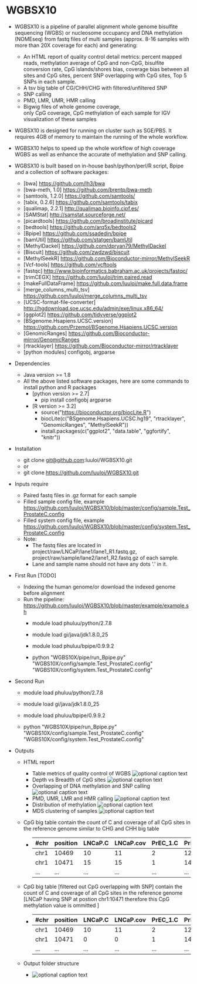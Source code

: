 # WGBSX10

* WGBSX10 is a pipeline of parallel alignment whole genome bisulfite sequencing (WGBS) or nucleosome occupancy and DNA methylation (NOMEseq) from fastq files of multi samples (approx. 8-16 samples with more than 20X coverage for each) and generating:
  * An HTML report of quality control detail metrics: percent mapped reads, methylation average of CpG and non-CpG, bisulfite conversion rate, CpG islands/shores bias, coverage bias between all sites and CpG sites, percent SNP overlapping with CpG sites, Top 5 SNPs in each sample.
  * A tsv big table of CG/CHH/CHG with filtered/unfiltered SNP
  * SNP calling
  * PMD, LMR, UMR, HMR calling 
  * Bigwig files of whole genome coverage, only CpG coverage, CpG methylation of each sample for IGV visualization
of these samples

* WGBSX10 is designed for running on cluster such as SGE/PBS. It requires 4GB of memory to maintain the running of the whole workflow.

* WGBSX10 helps to speed up the whole workflow of high coverage WGBS as well as enhance the accurate of methylation and SNP calling.

* WGBSX10 is built based on in-house bash/python/perl/R script, Bpipe and a collection of software packages:
  * [bwa]                 https://github.com/lh3/bwa
  * [bwa-meth, 1.0]       https://github.com/brentp/bwa-meth
  * [samtools, 1.2.0]     https://github.com/samtools/
  * [tabix, 0.2.6]        https://github.com/samtools/tabix
  * [qualimap, 2.2.1]     http://qualimap.bioinfo.cipf.es/
  * [SAMStat]      http://samstat.sourceforge.net/
  * [picardtools]  https://github.com/broadinstitute/picard
  * [bedtools]     https://github.com/arq5x/bedtools2
  * [Bpipe]        https://github.com/ssadedin/bpipe
  * [bamUtil]      https://github.com/statgen/bamUtil
  * [MethylDackel] https://github.com/dpryan79/MethylDackel
  * [Biscuit]      https://github.com/zwdzwd/biscuit
  * [MethylSeekR]  https://github.com/Bioconductor-mirror/MethylSeekR
  * [Vcf-tools]    https://github.com/vcftools
  * [fastqc]       http://www.bioinformatics.babraham.ac.uk/projects/fastqc/
  * [trimCEGX]     https://github.com/luuloi/trim.paired.read
  * [makeFullDataFrame] https://github.com/luuloi/make.full.data.frame
  * [merge_columns_multi_tsv] https://github.com/luuloi/merge_columns_multi_tsv
  * [UCSC-format-file-converter]  http://hgdownload.soe.ucsc.edu/admin/exe/linux.x86_64/
  * [ggplot2]      https://github.com/tidyverse/ggplot2
  * [BSgenome.Hsapiens.UCSC.version]  https://github.com/Przemol/BSgenome.Hsapiens.UCSC.version
  * [GenomicRanges]  https://github.com/Bioconductor-mirror/GenomicRanges
  * [rtracklayer]    https://github.com/Bioconductor-mirror/rtracklayer
  * [python modules] configobj, argparse
  
* Dependencies
  * Java version >= 1.8
  * All the above listed software packages, here are some commands to install python and R packages
    * [python version >= 2.7] 
      * pip install configobj argparse
    * [R version >= 3.2] 
      * source("https://bioconductor.org/biocLite.R")
      * biocLite(c("BSgenome.Hsapiens.UCSC.hg19", "rtracklayer", "GenomicRanges", "MethylSeekR")) 
      * install.packages(c("ggplot2", "data.table", "ggfortify", "knitr"))

* Installation
  * git clone git@github.com:luuloi/WGBSX10.git
  * or
  * git clone https://github.com/luuloi/WGBSX10.git
  
* Inputs require 
  * Paired fastq files in .gz format for each sample
  * Filled sample config file, example https://github.com/luuloi/WGBSX10/blob/master/config/sample.Test_ProstateC.config
  * Filled system config file, example https://github.com/luuloi/WGBSX10/blob/master/config/system.Test_ProstateC.config
  * Note: 
       * The fastq files are located in project/raw/LNCaP/lane1/lane1_R1.fastq.gz,                                          project/raw/sample/lane2/lane1_R2.fastq.gz of each sample.
       * Lane and sample name should not have any dots '.' in it.
                                       
* First Run [TODO]
  * Indexing the human genome/or download the indexed genome before alignment
  * Run the pipeline: https://github.com/luuloi/WGBSX10/blob/master/example/example.sh
    * module load phuluu/python/2.7.8
    * module load gi/java/jdk1.8.0_25
    * module load phuluu/bpipe/0.9.9.2

    * python  "WGBS10X/pipe/run_Bpipe.py"  "WGBS10X/config/sample.Test_ProstateC.config"                                "WGBS10X/config/system.Test_ProstateC.config"

* Second Run
    * module load phuluu/python/2.7.8
    * module load gi/java/jdk1.8.0_25
    * module load phuluu/bpipe/0.9.9.2

    * python  "WGBS10X/pipe/run_Bpipe.py"  "WGBS10X/config/sample.Test_ProstateC.config"                                "WGBS10X/config/system.Test_ProstateC.config"

* Outputs
  * HTML report
    * Table metrics of quality control of WGBS ![optional caption text](example/figures/metrics.png)
    * Depth vs Breadth of CpG sites ![optional caption text](example/figures/depth.png)
    * Overlapping of DNA methylation and SNP calling ![optional caption text](example/figures/snp.png)
    * PMD, UMR, LMR and HMR calling ![optional caption text](example/figures/methylSeekR.png)
    * Distribution of methylation ![optional caption text](example/figures/distribution.png)
    * MDS clustering of samples ![optional caption text](example/figures/mds.png)
  
  * CpG big table contain the count of C and coverage of all CpG sites in the reference genome similar to CHG and CHH big table
    * #chr | position | LNCaP.C | LNCaP.cov | PrEC_1.C | PrEC_1.cov | PrEC.C | PrEC.cov
      -----|----------|---------|-----------|----------|------------|--------|----------
      chr1 | 10469    | 10       | 11        |  2       |  12        |   3    | 14  
      chr1 | 10471    | 15       | 15        |  1       |  14        |   2    | 12
      ...  | ...    | ...       | ...        |  ...       |  ...        |   ...    | ...
  
  * CpG big table [filtered out CpG overlapping with SNP] contain the count of C and coverage of all CpG sites in the reference genome [LNCaP having SNP at postion chr1:10471 therefore this CpG methylation value is ommitted ]
    * #chr | position | LNCaP.C | LNCaP.cov | PrEC_1.C | PrEC_1.cov | PrEC.C | PrEC.cov
      -----|----------|---------|-----------|----------|------------|--------|----------
      chr1 | 10469    | 10       | 11        |  2       |  12        |   3    | 14  
      chr1 | 10471    | 0       | 0        |  1       |  14        |   2    | 12
      ...  | ...    | ...       | ...        |  ...       |  ...        |   ...    | ...

  * Output folder structure
    * ![optional caption text](example/figures/tree.png)
